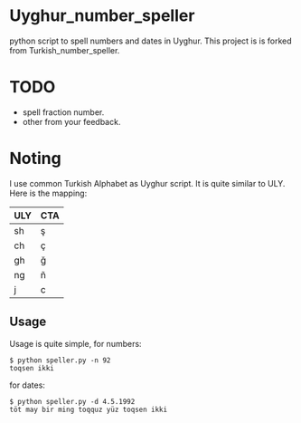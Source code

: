# Uyghur_number_speller
python script to spell numbers and dates in Uyghur. This project is is forked from Turkish_number_speller.

# TODO
- spell fraction number. 
- other from your feedback.

# Noting
I use common Turkish Alphabet as Uyghur script. It is quite similar to ULY. Here is the mapping:

| ULY | CTA |
|---|---|
|sh|ş|
|ch|ç|
|gh|ğ|
|ng|ñ|
|j|c|

## Usage
Usage is quite simple, for numbers:
```
$ python speller.py -n 92
toqsen ikki
```
for dates:
```
$ python speller.py -d 4.5.1992
töt may bir ming toqquz yüz toqsen ikki
```
